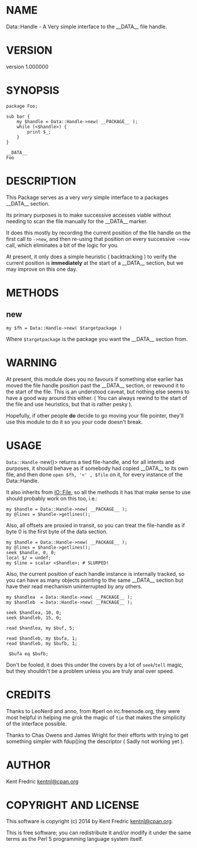 # NAME

Data::Handle - A Very simple interface to the \_\_DATA\_\_  file handle.

# VERSION

version 1.000000

# SYNOPSIS

    package Foo;

    sub bar {
        my $handle = Data::Handle->new( __PACKAGE__ );
        while (<$handle>) {
            print $_;
        }
    }

    __DATA__
    Foo

# DESCRIPTION

This Package serves as a very _very_ simple interface to a packages \_\_DATA\_\_ section.

Its primary purposes is to make successive accesses viable without needing to
scan the file manually for the \_\_DATA\_\_ marker.

It does this mostly by recording the current position of the file handle on
the first call to `->new`, and then re-using that position on every successive `->new` call,
which eliminates a bit of the logic for you.

At present, it only does a simple heuristic ( backtracking ) to verify the current position is **immediately**
at the start of a \_\_DATA\_\_ section, but we may improve on this one day.

# METHODS

## new

    my $fh = Data::Handle->new( $targetpackage )

Where `$targetpackage` is the package you want the \_\_DATA\_\_ section from.

# WARNING

At present, this module does you no favours if something else earlier has moved the file handle position past
the \_\_DATA\_\_ section, or rewound it to the start of the file. This is an understood caveat, but nothing else
seems to have a good way around this either. ( You can always rewind to the start of the file and use heuristics, but that is rather pesky ).

Hopefully, if other people **do** decide to go moving your file pointer, they'll use this module to do it so
you your code doesn't break.

# USAGE

`Data::Handle-`new()> returns a tied file-handle, and for all intents and purposes, it should
behave as if somebody had copied \_\_DATA\_\_ to its own file, and then done `open $fh, '<' , $file`
on it, for every instance of the Data::Handle.

It also inherits from [IO::File](https://metacpan.org/pod/IO::File), so all the methods it has that make sense to use should probably work
on this too,  i.e.:

    my $handle = Data::Handle->new( __PACKAGE__ );
    my @lines = $handle->getlines();

Also, all offsets are proxied in transit, so you can treat the file-handle as if byte 0 is the first byte of the data section.

    my $handle = Data::Handle->new( __PACKAGE__ );
    my @lines = $handle->getlines();
    seek $handle, 0, 0;
    local $/ = undef;
    my $line = scalar <$handle>; # SLURPED!

Also, the current position of each handle instance is internally tracked, so you can have as many
objects pointing to the same \_\_DATA\_\_ section but have their read mechanism uninterrupted by any others.

    my $handlea  = Data::Handle->new( __PACKAGE__ );
    my $handleb  = Data::Handle->new( __PACKAGE__ );

    seek $handlea, 10, 0;
    seek $handleb, 15, 0;

    read $handlea, my $buf, 5;

    read $handleb, my $bufa, 1;
    read $handleb, my $bufb, 1;

     $bufa eq $bufb;

Don't be fooled, it does this under the covers by a lot of `seek`/`tell` magic, but they shouldn't be a problem unless you are truly anal over speed.

# CREDITS

Thanks to LeoNerd and anno, from #perl on irc.freenode.org,
they were most helpful in helping me grok the magic of `tie` that
makes the simplicity of the interface possible.

Thanks to Chas Owens and James Wright for their efforts with trying to get something simpler with fdup()ing the descriptor ( Sadly not working yet ).

# AUTHOR

Kent Fredric <kentnl@cpan.org>

# COPYRIGHT AND LICENSE

This software is copyright (c) 2014 by Kent Fredric <kentnl@cpan.org>.

This is free software; you can redistribute it and/or modify it under
the same terms as the Perl 5 programming language system itself.
